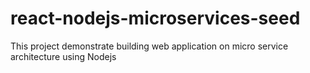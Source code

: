 # react-nodejs-microservices-seed
This project demonstrate building web application on micro service architecture using Nodejs
